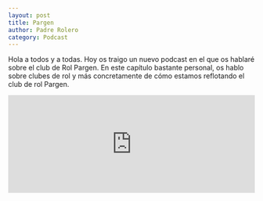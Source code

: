 ```yaml
---
layout: post
title: Pargen
author: Padre Rolero
category: Podcast
---
```

Hola a todos y a todas. Hoy os traigo un nuevo podcast en el que os hablaré sobre el club de Rol Pargen. En este capítulo bastante personal, os hablo sobre clubes de rol y más concretamente de cómo estamos reflotando el club de rol Pargen.

<iframe src="https://www.ivoox.com/player_ej_134300678_6_1.html?c1=4c8ce4" width="100%" height="200" frameborder="0" allowfullscreen="" scrolling="no" loading="lazy"></iframe>






